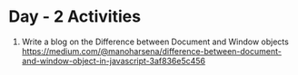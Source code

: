 # Day - 2 Activities

1. Write a blog on the Difference between Document and Window objects
https://medium.com/@manoharsena/difference-between-document-and-window-object-in-javascript-3af836e5c456